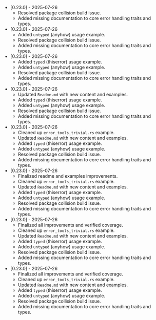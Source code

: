 *   [0.23.0] - 2025-07-26
    *   Resolved package collision build issue.
    *   Added missing documentation to core error handling traits and types.
*   [0.23.0] - 2025-07-26
    *   Added `untyped` (anyhow) usage example.
    *   Resolved package collision build issue.
    *   Added missing documentation to core error handling traits and types.
*   [0.23.0] - 2025-07-26
    *   Added `typed` (thiserror) usage example.
    *   Added `untyped` (anyhow) usage example.
    *   Resolved package collision build issue.
    *   Added missing documentation to core error handling traits and types.
*   [0.23.0] - 2025-07-26
    *   Updated `Readme.md` with new content and examples.
    *   Added `typed` (thiserror) usage example.
    *   Added `untyped` (anyhow) usage example.
    *   Resolved package collision build issue.
    *   Added missing documentation to core error handling traits and types.
*   [0.23.0] - 2025-07-26
    *   Cleaned up `error_tools_trivial.rs` example.
    *   Updated `Readme.md` with new content and examples.
    *   Added `typed` (thiserror) usage example.
    *   Added `untyped` (anyhow) usage example.
    *   Resolved package collision build issue.
    *   Added missing documentation to core error handling traits and types.
*   [0.23.0] - 2025-07-26
    *   Finalized readme and examples improvements.
    *   Cleaned up `error_tools_trivial.rs` example.
    *   Updated `Readme.md` with new content and examples.
    *   Added `typed` (thiserror) usage example.
    *   Added `untyped` (anyhow) usage example.
    *   Resolved package collision build issue.
    *   Added missing documentation to core error handling traits and types.
*   [0.23.0] - 2025-07-26
    *   Finalized all improvements and verified coverage.
    *   Cleaned up `error_tools_trivial.rs` example.
    *   Updated `Readme.md` with new content and examples.
    *   Added `typed` (thiserror) usage example.
    *   Added `untyped` (anyhow) usage example.
    *   Resolved package collision build issue.
    *   Added missing documentation to core error handling traits and types.
*   [0.23.0] - 2025-07-26
    *   Finalized all improvements and verified coverage.
    *   Cleaned up `error_tools_trivial.rs` example.
    *   Updated `Readme.md` with new content and examples.
    *   Added `typed` (thiserror) usage example.
    *   Added `untyped` (anyhow) usage example.
    *   Resolved package collision build issue.
    *   Added missing documentation to core error handling traits and types.
